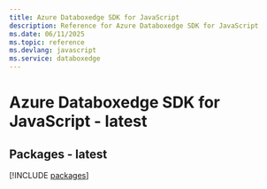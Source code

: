 ```yaml
---
title: Azure Databoxedge SDK for JavaScript
description: Reference for Azure Databoxedge SDK for JavaScript
ms.date: 06/11/2025
ms.topic: reference
ms.devlang: javascript
ms.service: databoxedge
---
```

# Azure Databoxedge SDK for JavaScript - latest
## Packages - latest
[!INCLUDE [packages](databoxedge-index.md)]